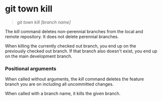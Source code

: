 # git town kill

> _git town kill [branch name]_

The _kill_ command deletes non-perennial branches from the local and remote
repository. It does not delete perennial branches.

When killing the currently checked out branch, you end up on the previously
checked out branch. If that branch also doesn't exist, you end up on the main
development branch.

### Positional arguments

When called without arguments, the _kill_ command deletes the feature branch you
are on including all uncommitted changes.

When called with a branch name, it kills the given branch.
